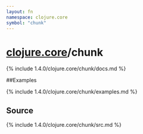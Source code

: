 ```yaml
---
layout: fn
namespace: clojure.core
symbol: "chunk"
---
```


# [clojure.core](../)/chunk

{% include 1.4.0/clojure.core/chunk/docs.md %}

##Examples

{% include 1.4.0/clojure.core/chunk/examples.md %}
## Source
{% include 1.4.0/clojure.core/chunk/src.md %}

